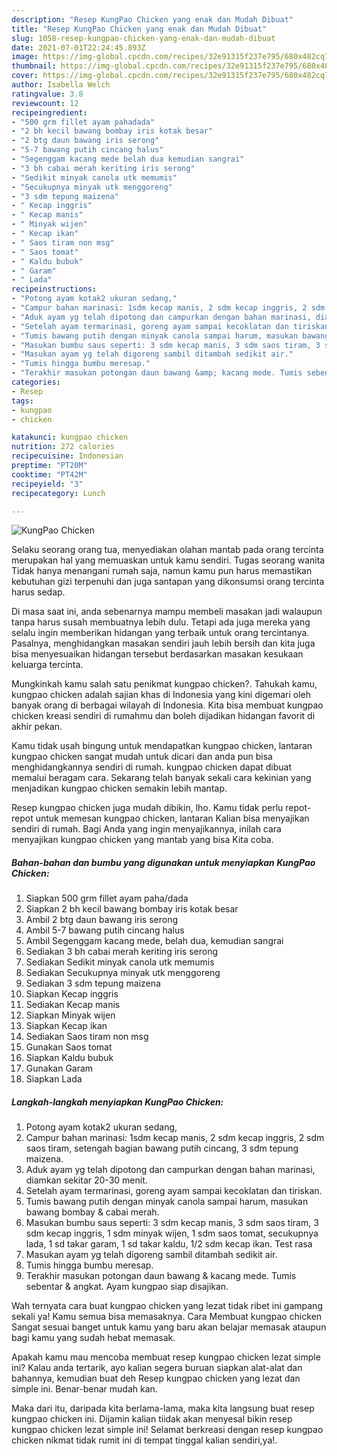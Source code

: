 ```yaml
---
description: "Resep KungPao Chicken yang enak dan Mudah Dibuat"
title: "Resep KungPao Chicken yang enak dan Mudah Dibuat"
slug: 1058-resep-kungpao-chicken-yang-enak-dan-mudah-dibuat
date: 2021-07-01T22:24:45.893Z
image: https://img-global.cpcdn.com/recipes/32e91315f237e795/680x482cq70/kungpao-chicken-foto-resep-utama.jpg
thumbnail: https://img-global.cpcdn.com/recipes/32e91315f237e795/680x482cq70/kungpao-chicken-foto-resep-utama.jpg
cover: https://img-global.cpcdn.com/recipes/32e91315f237e795/680x482cq70/kungpao-chicken-foto-resep-utama.jpg
author: Isabella Welch
ratingvalue: 3.8
reviewcount: 12
recipeingredient:
- "500 grm fillet ayam pahadada"
- "2 bh kecil bawang bombay iris kotak besar"
- "2 btg daun bawang iris serong"
- "5-7 bawang putih cincang halus"
- "Segenggam kacang mede belah dua kemudian sangrai"
- "3 bh cabai merah keriting iris serong"
- "Sedikit minyak canola utk memumis"
- "Secukupnya minyak utk menggoreng"
- "3 sdm tepung maizena"
- " Kecap inggris"
- " Kecap manis"
- " Minyak wijen"
- " Kecap ikan"
- " Saos tiram non msg"
- " Saos tomat"
- " Kaldu bubuk"
- " Garam"
- " Lada"
recipeinstructions:
- "Potong ayam kotak2 ukuran sedang,"
- "Campur bahan marinasi: 1sdm kecap manis, 2 sdm kecap inggris, 2 sdm saos tiram, setengah bagian bawang putih cincang, 3 sdm tepung maizena."
- "Aduk ayam yg telah dipotong dan campurkan dengan bahan marinasi, diamkan sekitar 20-30 menit."
- "Setelah ayam termarinasi, goreng ayam sampai kecoklatan dan tiriskan."
- "Tumis bawang putih dengan minyak canola sampai harum, masukan bawang bombay &amp; cabai merah."
- "Masukan bumbu saus seperti: 3 sdm kecap manis, 3 sdm saos tiram, 3 sdm kecap inggris, 1 sdm minyak wijen, 1 sdm saos tomat, secukupnya lada, 1 sd takar garam, 1 sd takar kaldu, 1/2 sdm kecap ikan. Test rasa"
- "Masukan ayam yg telah digoreng sambil ditambah sedikit air."
- "Tumis hingga bumbu meresap."
- "Terakhir masukan potongan daun bawang &amp; kacang mede. Tumis sebentar &amp; angkat. Ayam kungpao siap disajikan."
categories:
- Resep
tags:
- kungpao
- chicken

katakunci: kungpao chicken 
nutrition: 272 calories
recipecuisine: Indonesian
preptime: "PT20M"
cooktime: "PT42M"
recipeyield: "3"
recipecategory: Lunch

---
```



![KungPao Chicken](https://img-global.cpcdn.com/recipes/32e91315f237e795/680x482cq70/kungpao-chicken-foto-resep-utama.jpg)

Selaku seorang orang tua, menyediakan olahan mantab pada orang tercinta merupakan hal yang memuaskan untuk kamu sendiri. Tugas seorang  wanita Tidak hanya menangani rumah saja, namun kamu pun harus memastikan kebutuhan gizi terpenuhi dan juga santapan yang dikonsumsi orang tercinta harus sedap.

Di masa  saat ini, anda sebenarnya mampu membeli masakan jadi walaupun tanpa harus susah membuatnya lebih dulu. Tetapi ada juga mereka yang selalu ingin memberikan hidangan yang terbaik untuk orang tercintanya. Pasalnya, menghidangkan masakan sendiri jauh lebih bersih dan kita juga bisa menyesuaikan hidangan tersebut berdasarkan masakan kesukaan keluarga tercinta. 



Mungkinkah kamu salah satu penikmat kungpao chicken?. Tahukah kamu, kungpao chicken adalah sajian khas di Indonesia yang kini digemari oleh banyak orang di berbagai wilayah di Indonesia. Kita bisa membuat kungpao chicken kreasi sendiri di rumahmu dan boleh dijadikan hidangan favorit di akhir pekan.

Kamu tidak usah bingung untuk mendapatkan kungpao chicken, lantaran kungpao chicken sangat mudah untuk dicari dan anda pun bisa menghidangkannya sendiri di rumah. kungpao chicken dapat dibuat memalui beragam cara. Sekarang telah banyak sekali cara kekinian yang menjadikan kungpao chicken semakin lebih mantap.

Resep kungpao chicken juga mudah dibikin, lho. Kamu tidak perlu repot-repot untuk memesan kungpao chicken, lantaran Kalian bisa menyajikan sendiri di rumah. Bagi Anda yang ingin menyajikannya, inilah cara menyajikan kungpao chicken yang mantab yang bisa Kita coba.

<!--inarticleads1-->

##### Bahan-bahan dan bumbu yang digunakan untuk menyiapkan KungPao Chicken:

1. Siapkan 500 grm fillet ayam paha/dada
1. Siapkan 2 bh kecil bawang bombay iris kotak besar
1. Ambil 2 btg daun bawang iris serong
1. Ambil 5-7 bawang putih cincang halus
1. Ambil Segenggam kacang mede, belah dua, kemudian sangrai
1. Sediakan 3 bh cabai merah keriting iris serong
1. Sediakan Sedikit minyak canola utk memumis
1. Sediakan Secukupnya minyak utk menggoreng
1. Sediakan 3 sdm tepung maizena
1. Siapkan  Kecap inggris
1. Sediakan  Kecap manis
1. Siapkan  Minyak wijen
1. Siapkan  Kecap ikan
1. Sediakan  Saos tiram non msg
1. Gunakan  Saos tomat
1. Siapkan  Kaldu bubuk
1. Gunakan  Garam
1. Siapkan  Lada




<!--inarticleads2-->

##### Langkah-langkah menyiapkan KungPao Chicken:

1. Potong ayam kotak2 ukuran sedang,
1. Campur bahan marinasi: 1sdm kecap manis, 2 sdm kecap inggris, 2 sdm saos tiram, setengah bagian bawang putih cincang, 3 sdm tepung maizena.
1. Aduk ayam yg telah dipotong dan campurkan dengan bahan marinasi, diamkan sekitar 20-30 menit.
1. Setelah ayam termarinasi, goreng ayam sampai kecoklatan dan tiriskan.
1. Tumis bawang putih dengan minyak canola sampai harum, masukan bawang bombay &amp; cabai merah.
1. Masukan bumbu saus seperti: 3 sdm kecap manis, 3 sdm saos tiram, 3 sdm kecap inggris, 1 sdm minyak wijen, 1 sdm saos tomat, secukupnya lada, 1 sd takar garam, 1 sd takar kaldu, 1/2 sdm kecap ikan. Test rasa
1. Masukan ayam yg telah digoreng sambil ditambah sedikit air.
1. Tumis hingga bumbu meresap.
1. Terakhir masukan potongan daun bawang &amp; kacang mede. Tumis sebentar &amp; angkat. Ayam kungpao siap disajikan.




Wah ternyata cara buat kungpao chicken yang lezat tidak ribet ini gampang sekali ya! Kamu semua bisa memasaknya. Cara Membuat kungpao chicken Sangat sesuai banget untuk kamu yang baru akan belajar memasak ataupun bagi kamu yang sudah hebat memasak.

Apakah kamu mau mencoba membuat resep kungpao chicken lezat simple ini? Kalau anda tertarik, ayo kalian segera buruan siapkan alat-alat dan bahannya, kemudian buat deh Resep kungpao chicken yang lezat dan simple ini. Benar-benar mudah kan. 

Maka dari itu, daripada kita berlama-lama, maka kita langsung buat resep kungpao chicken ini. Dijamin kalian tiidak akan menyesal bikin resep kungpao chicken lezat simple ini! Selamat berkreasi dengan resep kungpao chicken nikmat tidak rumit ini di tempat tinggal kalian sendiri,ya!.

